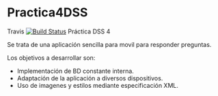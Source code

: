 # Practica4DSS

Travis [![Build Status](https://travis-ci.org/lrdzero/Practica4DSS.svg?branch=master)](https://travis-ci.org/lrdzero/Practica4DSS)
Práctica DSS 4

Se trata de una aplicación sencilla para movil para responder preguntas.

Los objetivos a desarrollar son:

- Implementación de BD constante interna.
- Adaptación de la aplicación a diversos dispositivos.
- Uso de imagenes y estilos mediante especificación XML.

